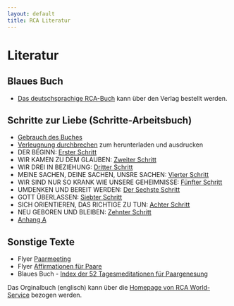 ```yaml
---
layout: default
title: RCA Literatur
---
```

# Literatur

## Blaues Buch

* [Das deutschsprachige RCA-Buch](
https://tredition.de/autoren/recovering-couples-anonymous-rca-25560/anonyme-paare-in-genesung-paperback-109018/) kann über den Verlag bestellt werden.

## Schritte zur Liebe (Schritte-Arbeitsbuch)

* [Gebrauch des Buches](files/GebrauchDesBuches.pdf)
* [Verleugnung durchbrechen](files/RCA-GreenBookDENIAL.pdf) zum herunterladen und ausdrucken
* DER BEGINN: [Erster Schritt](files/1.Schritt.pdf)
* WIR KAMEN ZU DEM GLAUBEN: [Zweiter Schritt](files/2.Schritt.pdf)
* WIR DREI IN BEZIEHUNG: [Dritter Schritt](files/3.Schritt.pdf)
* MEINE SACHEN, DEINE SACHEN, UNSRE SACHEN: [Vierter Schritt](files/4.Schritt.pdf)
* WIR SIND NUR SO KRANK WIE UNSERE GEHEIMNISSE: [Fünfter Schritt](files/5.Schritt.pdf)
* UMDENKEN UND BEREIT WERDEN: [Der Sechste Schritt](files/6.Schritt.pdf)
* GOTT ÜBERLASSEN: [Siebter Schritt](files/7.Schritt.pdf)
* SICH ORIENTIEREN, DAS RICHTIGE ZU TUN: [Achter Schritt](files/8.Schritt.pdf)
* NEU GEBOREN UND BLEIBEN: [Zehnter Schritt](files/10.Schritt.pdf)
* [Anhang A](files/Anhang-A.pdf)


## Sonstige Texte

* Flyer [Paarmeeting](files/rca_flyer_2010.pdf)
* Flyer [Affirmationen für Paare](files/AffirmationenFuerPaareRCA.pdf)
* Blaues Buch - [Index der 52 Tagesmeditationen für Paargenesung](files/IndexTagesmeditationen.pdf)

Das Orginalbuch (englisch) kann über die [Homepage von RCA World-Service](https://www.recovering-couples.org) bezogen werden. 
